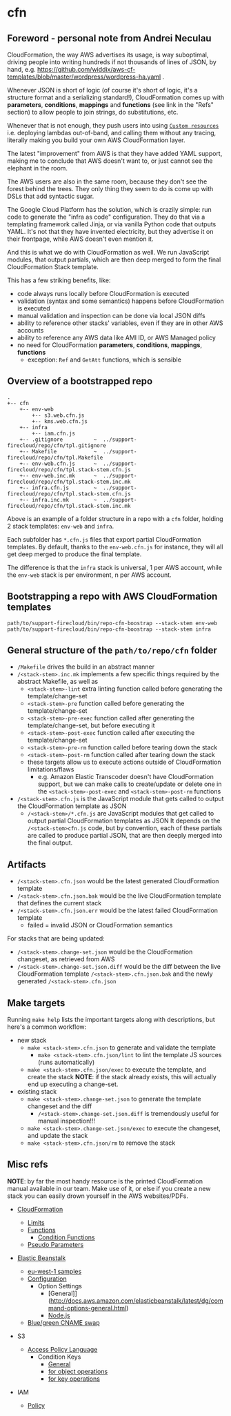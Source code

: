 # cfn

## Foreword - personal note from Andrei Neculau

CloudFormation, the way AWS advertises its usage, is way suboptimal, driving
people into writing hundreds if not thousands of lines of JSON, by hand, e.g.
https://github.com/widdix/aws-cf-templates/blob/master/wordpress/wordpress-ha.yaml .

Whenever JSON is short of logic
(of course it's short of logic, it's a structure format and a serializing standard!),
CloudFormation comes up with **parameters**, **conditions**, **mappings** and **functions** (see link in the "Refs" section)
to allow people to join strings, do substitutions, etc.

Whenever that is not enough, they push users into using [`Custom resources`](https://docs.aws.amazon.com/AWSCloudFormation/latest/UserGuide/template-custom-resources.html)
i.e. deploying lambdas out-of-band, and calling them without any tracing,
literally making you build your own AWS CloudFormation layer.

The latest "improvement" from AWS is that they have added YAML support, making me to conclude that
AWS doesn't want to, or just cannot see the elephant in the room.

The AWS users are also in the same room, because they don't see the forest behind the trees.
They only thing they seem to do is come up with DSLs that add syntactic sugar.

The Google Cloud Platform has the solution, which is crazily simple:
run code to generate the "infra as code" configuration.
They do that via a templating framework called Jinja,
or via vanilla Python code that outputs YAML.
It's not that they have invented electricity, but they advertise it on their frontpage,
while AWS doesn't even mention it.

And this is what we do with CloudFormation as well.
We run JavaScript modules, that output partials,
which are then deep merged to form the final CloudFormation Stack template.

This has a few striking benefits, like:

* code always runs locally before CloudFormation is executed
* validation (syntax and some semantics) happens before CloudFormation is executed
* manual validation and inspection can be done via local JSON diffs
* ability to reference other stacks' variables, even if they are in other AWS accounts
* ability to reference any AWS data like AMI ID, or AWS Managed policy
* no need for CloudFormation **parameters**, **conditions**, **mappings**, **functions**
  * exception: `Ref` and `GetAtt` functions, which is sensible


## Overview of a bootstrapped repo

```
.
+-- cfn
    +-- env-web
        +-- s3.web.cfn.js
        +-- kms.web.cfn.js
    +-- infra
        +-- iam.cfn.js
    +-- .gitignore          ~  ../support-firecloud/repo/cfn/tpl.gitignore
    +-- Makefile            ~  ../support-firecloud/repo/cfn/tpl.Makefile
    +-- env-web.cfn.js      ~  ../support-firecloud/repo/cfn/tpl.stack-stem.cfn.js
    +-- env-web.inc.mk      ~  ../support-firecloud/repo/cfn/tpl.stack-stem.inc.mk
    +-- infra.cfn.js        ~  ../support-firecloud/repo/cfn/tpl.stack-stem.cfn.js
    +-- infra.inc.mk        ~  ../support-firecloud/repo/cfn/tpl.stack-stem.inc.mk
```

Above is an example of a folder structure in a repo with a `cfn` folder,
holding 2 stack templates: `env-web` and `infra`.

Each subfolder has `*.cfn.js` files that export partial CloudFormation templates.
By default, thanks to the `env-web.cfn.js` for instance,
they will all get deep merged to produce the final template.

The difference is that the `infra` stack is universal, 1 per AWS account,
while the `env-web` stack is per environment, n per AWS account.


## Bootstrapping a repo with AWS CloudFormation templates

```shell
path/to/support-firecloud/bin/repo-cfn-boostrap --stack-stem env-web
path/to/support-firecloud/bin/repo-cfn-boostrap --stack-stem infra
```


## General structure of the `path/to/repo/cfn` folder

* `/Makefile` drives the build in an abstract manner
* `/<stack-stem>.inc.mk` implements a few specific things required by the abstract Makefile, as well as
  * `<stack-stem>-lint` extra linting function called before generating the template/change-set
  * `<stack-stem>-pre` function called before generating the template/change-set
  * `<stack-stem>-pre-exec` function called after generating the template/change-set, but before executing it
  * `<stack-stem>-post-exec` function called after executing the template/change-set
  * `<stack-stem>-pre-rm` function called before tearing down the stack
  * `<stack-stem>-post-rm` function called after tearing down the stack
  * these targets allow us to execute actions outside of CloudFormation limitations/flaws
    * e.g. Amazon Elastic Transcoder doesn't have CloudFormation support, but we can make calls
      to create/update or delete one in the `<stack-stem>-post-exec` and `<stack-stem>-post-rm` functions
* `/<stack-stem>.cfn.js` is the JavaScript module that gets called to output the CloudFormation template as JSON
  * `/<stack-stem>/*.cfn.js` are JavaScript modules that get called to output partial CloudFormation templates as JSON
  It depends on the `/<stack-stem>cfn.js` code,
  but by convention, each of these partials are called to produce partial JSON,
  that are then deeply merged into the final output.


## Artifacts

* `/<stack-stem>.cfn.json` would be the latest generated CloudFormation template
* `/<stack-stem>.cfn.json.bak` would be the live CloudFormation template that defines the current stack
* `/<stack-stem>.cfn.json.err` would be the latest failed CloudFormation template
  * failed = invalid JSON or CloudFormation semantics

For stacks that are being updated:

* `/<stack-stem>.change-set.json` would be the CloudFormation changeset, as retrieved from AWS
* `/<stack-stem>.change-set.json.diff` would be the diff between
  the live CloudFormation template `/<stack-stem>.cfn.json.bak` and the newly generated `/<stack-stem>.cfn.json`


## Make targets

Running `make help` lists the important targets along with descriptions,
but here's a common workflow:

* new stack
  * `make <stack-stem>.cfn.json` to generate and validate the template
    * `make <stack-stem>.cfn.json/lint` to lint the template JS sources (runs automatically)
  * `make <stack-stem>.cfn.json/exec` to execute the template, and create the stack
  **NOTE**: if the stack already exists, this will actually end up executing a change-set.
* existing stack
  * `make <stack-stem>.change-set.json` to generate the template changeset and the diff
    * `/<stack-stem>.change-set.json.diff` is tremendously useful for manual inspection!!!
  * `make <stack-stem>.change-set.json/exec` to execute the changeset, and update the stack
  * `make <stack-stem>.cfn.json/rm` to remove the stack


## Misc refs

**NOTE**: by far the most handy resource is the printed CloudFormation manual available in our team.
Make use of it, or else if you create a new stack you can easily drown yourself in the AWS websites/PDFs.

* [CloudFormation](https://aws.amazon.com/documentation/cloudformation/)
  * [Limits](http://docs.aws.amazon.com/AWSCloudFormation/latest/UserGuide/cloudformation-limits.html)
  * [Functions](http://docs.aws.amazon.com/AWSCloudFormation/latest/UserGuide/intrinsic-function-reference.html)
    * [Condition Functions](http://docs.aws.amazon.com/AWSCloudFormation/latest/UserGuide/intrinsic-function-reference-conditions.html)
  * [Pseudo Parameters](http://docs.aws.amazon.com/AWSCloudFormation/latest/UserGuide/pseudo-parameter-reference.html)

* [Elastic Beanstalk](https://aws.amazon.com/documentation/elastic-beanstalk/)
  * [eu-west-1 samples](http://docs.aws.amazon.com/AWSCloudFormation/latest/UserGuide/cfn-sample-templates-eu-west-1.html)
  * [Configuration](http://docs.aws.amazon.com/elasticbeanstalk/latest/dg/command-options.html)
    * Option Settings
      * [General]](http://docs.aws.amazon.com/elasticbeanstalk/latest/dg/command-options-general.html)
      * [Node.js](http://docs.aws.amazon.com/elasticbeanstalk/latest/dg/command-options-specific.html#command-options-nodejs)
  * [Blue/green CNAME swap](http://docs.aws.amazon.com/elasticbeanstalk/latest/dg/using-features.CNAMESwap.html)

* S3
  * [Access Policy Language](http://docs.aws.amazon.com/AmazonS3/latest/dev/amazon-s3-policy-keys.html)
    * Condition Keys
      * [General](http://docs.aws.amazon.com/IAM/latest/UserGuide/reference_policies_elements.html#AvailableKeys)
      * [for object operations](http://docs.aws.amazon.com/AmazonS3/latest/dev/amazon-s3-policy-keys.html#object-keys-in-amazon-s3-policies)
      * [for key operations](http://docs.aws.amazon.com/AmazonS3/latest/dev/amazon-s3-policy-keys.html#bucket-keys-in-amazon-s3-policies)

* IAM
  * [Policy](http://docs.aws.amazon.com/IAM/latest/UserGuide/reference_policies_elements.html)
